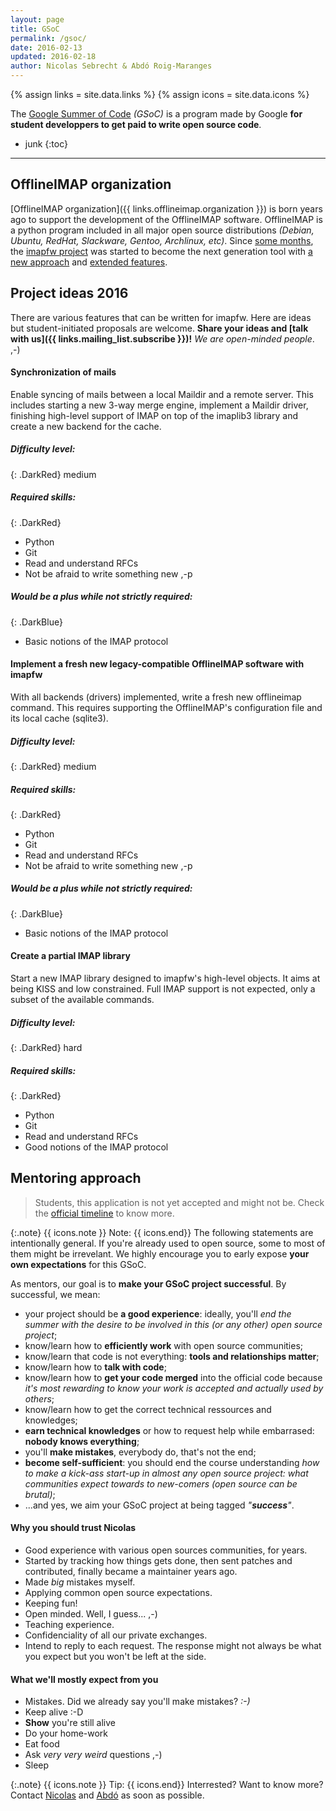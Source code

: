 ```yaml
---
layout: page
title: GSoC
permalink: /gsoc/
date: 2016-02-13
updated: 2016-02-18
author: Nicolas Sebrecht & Abdó Roig-Maranges
---
```


{% assign links = site.data.links %}
{% assign icons = site.data.icons %}

The [Google Summer of Code](https://developers.google.com/open-source/gsoc/) *(GSoC)* is a program made by Google **for student developpers to get paid to write open source code**.


* junk
{:toc}

---

## OfflineIMAP organization

[OfflineIMAP organization]({{ links.offlineimap.organization }}) is born years ago to support the development of the OfflineIMAP software. OfflineIMAP is a python program included in all major open source distributions *(Debian, Ubuntu, RedHat, Slackware, Gentoo, Archlinux, etc)*. Since [some months](http://offlineimap.org/development/2015/10/08/imapfw-is-made-public.html), the [imapfw project](https://github.com/OfflineIMAP/imapfw) was started to become the next generation tool with [a new approach](http://www.dailymotion.com/video/x3gpqqs_introduce-imapfw-syncaccounts_tech) and [extended features](https://gist.github.com/nicolas33/003f1b7184c7dfb26192).


## Project ideas 2016

There are various features that can be written for imapfw. Here are ideas but student-initiated proposals are welcome. **Share your ideas and [talk with us]({{ links.mailing_list.subscribe }})!** *We are open-minded people*. ,-)


#### Synchronization of mails

Enable syncing of mails between a local Maildir and a remote server. This includes starting a new 3-way merge engine, implement a Maildir driver, finishing high-level support of IMAP on top of the imaplib3 library and create a new backend for the cache.

##### Difficulty level:

{: .DarkRed}
medium

##### Required skills:

{: .DarkRed}
* Python
* Git
* Read and understand RFCs
* Not be afraid to write something new ,-p

##### Would be a plus while not strictly required:

{: .DarkBlue}
* Basic notions of the IMAP protocol

#### Implement a fresh new legacy-compatible OfflineIMAP software with imapfw

With all backends (drivers) implemented, write a fresh new offlineimap command. This requires supporting the OfflineIMAP's configuration file and its local cache (sqlite3).

##### Difficulty level:

{: .DarkRed}
medium

##### Required skills:

{: .DarkRed}
* Python
* Git
* Read and understand RFCs
* Not be afraid to write something new ,-p

##### Would be a plus while not strictly required:

{: .DarkBlue}
* Basic notions of the IMAP protocol

#### Create a partial IMAP library

Start a new IMAP library designed to imapfw's high-level objects. It aims at being KISS and low constrained. Full IMAP support is not expected, only a subset of the available commands.

##### Difficulty level:

{: .DarkRed}
hard

##### Required skills:

{: .DarkRed}
* Python
* Git
* Read and understand RFCs
* Good notions of the IMAP protocol


## Mentoring approach

> Students, this application is not yet accepted and might not be. Check the [official timeline](https://developers.google.com/open-source/gsoc/timeline) to know more.

{:.note}
{{ icons.note }} Note: {{ icons.end}}
The following statements are intentionally general. If you're already used to open source, some to most of them might be irrevelant.
We highly encourage you to early expose **your own expectations** for this GSoC.

As mentors, our goal is to **make your GSoC project successful**. By successful, we mean:

* your project should be **a good experience**: ideally, you'll *end the summer with the desire to be involved in this (or any other) open source project*;
* know/learn how to **efficiently work** with open source communities;
* know/learn that code is not everything: **tools and relationships matter**;
* know/learn how to **talk with code**;
* know/learn how to **get your code merged** into the official code because *it's most rewarding to know your work is accepted and actually used by others*;
* know/learn how to get the correct technical ressources and knowledges;
* **earn technical knowledges** or how to request help while embarrased: **nobody knows everything**;
* you'll **make mistakes**, everybody do, that's not the end;
* **become self-sufficient**: you should end the course understanding *how to make a kick-ass start-up in almost any open source project: what communities expect towards to new-comers (open source can be brutal)*;
* ...and yes, we aim your GSoC project at being tagged *"**success**"*.

#### Why you should trust Nicolas

* Good experience with various open sources communities, for years.
* Started by tracking how things gets done, then sent patches and contributed, finally became a maintainer years ago.
* Made *big* mistakes myself.
* Applying common open source expectations.
* Keeping fun!
* Open minded. Well, I guess... ,-)
* Teaching experience.
* Confidenciality of all our private exchanges.
* Intend to reply to each request. The response might not always be what you expect but you won't be left at the side.

#### What we'll mostly expect from you

* Mistakes. Did we already say you'll make mistakes? *:-)*
* Keep alive :-D
* **Show** you're still alive
* Do your home-work
* Eat food
* Ask *very very weird* questions ,-)
* Sleep


{:.note}
{{ icons.note }} Tip: {{ icons.end}}
Interrested? Want to know more? Contact [Nicolas](mailto:nicolas.s-dev@laposte.net) and [Abdó](mailto:abdo.roig@gmail.com) as soon as possible.


<!--
vim: ts=2 expandtab :
-->
